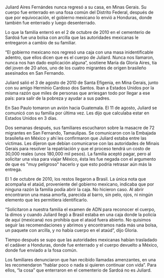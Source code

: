 Juliard Aires Fernándes nunca regresó a su casa, en Minas Gerais. Su cuerpo fue enterrado en una fosa común del Distrito Federal, después de que por equivocación, el gobierno mexicano lo envió a Honduras, donde también fue enterrado y luego desenterrado. 

 Lo que la familia enterró en el 2 de octubre de 2010 en el cementerio de Sardoá fue una bolsa con arcilla que las autoridades mexicanas le entregaron a cambio de su familiar. 

 “El gobierno mexicano nos regresó una caja con una masa inidentificable adentro, que ellos dicen que es el cuerpo de Juliard. Nunca nos llamaron, nunca nos han dado explicación alguna”, sostiene María da Gloria Aires, tía del joven de 20 años, uno de los cuatro migrantes de origen brasileño asesinados en San Fernando. 

 Juliard salió el 3 de agosto de 2010 de Santa Efigenia, en Mina Gerais, junto con su amigo Hermínio Cardoso dos Santos. Iban a Estados Unidos por la misma razón que miles de personas que arriesgan todo por llegar a ese país: para salir de la pobreza y ayudar a sus padres. 

 En Sao Paulo tomaron un avión hacia Guatemala. El 11 de agosto, Juliard se comunicó con su familia por última vez. Les dijo que calculaba estar en Estados Unidos en 3 días. 

 Dos semanas después, sus familiares escucharon sobre la masacre de 72 migrantes en San Fernando, Tamaulipas. Se comunicaron con la Embajada brasileña en México y ahí les confirmaron que Juliard estaba entre las víctimas. Les dijeron que debían comunicarse con las autoridades de Minais Gerais para resolver la repatriación y que el proceso tendrá un costo de 30,000 reales (unos 180,000 mil pesos). La familia aceptó pagar,  pero al solicitar una visa para viajar México, ésta les fue negada con el argumento de que es "muy peligroso" hacerlo y que esto podría retrasar aún más la entrega.

  El 1 de octubre de 2010, los restos llegaron a Brasil. La única nota que acompaña el ataúd, proveniente del gobierno mexicano, indicaba que por ninguna razón la familia  podía abrir la caja. No hicieron caso. Al abrir encontraron una masa amorfa, parecida al barro, sin pelo, ojos, ni ningún elemento que les permitiera identificarlo. 

 “Solicitaron a nuestra familia el examen de ADN para reconocer el cuerpo, la dimos y  cuando Juliard llegó a Brasil estaba en una caja donde la policía de aquí (mexicana) nos prohibía que el ataúd fuera abierto. No quisimos seguir las recomendaciones y abrimos y encontramos nada más una bolsa, un paquete con arcilla, y no había cuerpo en el ataúd”, dijo Gloria.

 Tiempo después se supo que las autoridades mexicanas habían trasladado el cadáver a Honduras, donde fue enterrado y el cuerpo devuelto a México, donde fue enviado a la fosa común. 

 Los familiares denunciaron que han recibido llamadas amenzantes, en una les  recomendaron “hablar poco o nada si quieren continuar con vida”. Para ellos, “la cosa” que enterraron en el cementerio de Sardoá no es Juliard.
